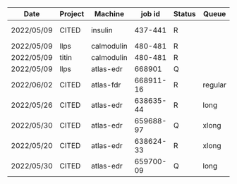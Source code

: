 |    Date    |   Project   |   Machine  |  job id  |  Status  |  Queue  |    Comment    |
| ---------- | ----------- | ---------- | -------- | -------- | ------- | ------------- |
| 2022/05/09 |   CITED     |  insulin   |  437-441 |     R    |         | epoch2/run6-9 |
| 2022/05/09 |   llps      | calmodulin |  480-481 |     R    |         | expand C2/1.5 |
| 2022/05/09 |   titin     | calmodulin |  480-481 |     R    |         |  titin        |
| 2022/05/09 |   llps      | atlas-edr  |  668901  |     Q    |         | expand replx  |
| 2022/06/02 |   CITED     | atlas-fdr  | 668911-16|     R    | regular | epoch4/0-3/6-9|
| 2022/05/26 |   CITED     | atlas-edr  | 638635-44|     R    |  long   | epoch5/run0-9 |
| 2022/05/30 |   CITED     | atlas-edr  | 659688-97|     Q    |  xlong  | epoch5/run0-9 |
| 2022/05/20 |   CITED     | atlas-edr  | 638624-33|     R    |  xlong  | epoch5/run10s |
| 2022/05/30 |   CITED     | atlas-edr  | 659700-09|     Q    |  long   | epoch5/run10s |
